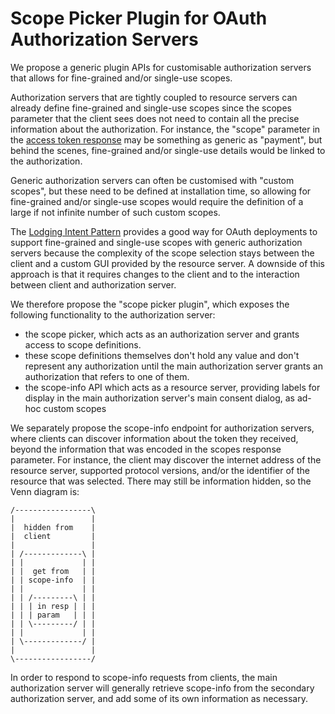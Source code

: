 # Scope Picker Plugin for OAuth Authorization Servers

We propose a generic plugin APIs for customisable authorization servers that allows for fine-grained and/or single-use scopes.

Authorization servers that are tightly coupled to resource servers can already define fine-grained and single-use scopes since the scopes parameter that the client sees does not need
to contain all the precise information about the authorization. For instance, the "scope" parameter in the [access token response](https://datatracker.ietf.org/doc/html/rfc6749#section-5.1) may be something as generic as "payment", but behind the scenes, fine-grained and/or single-use details would be linked to the authorization.

Generic authorization servers can often be customised with "custom scopes", but these need to be defined at installation time, so allowing for fine-grained and/or single-use scopes
would require the definition of a large if not infinite number of such custom scopes.

The [Lodging Intent Pattern](https://curity.io/resources/videos/lodging-intent-pattern/) provides a good way for OAuth deployments to support fine-grained and single-use scopes with
generic authorization servers because the complexity of the scope selection stays between the client and a custom GUI provided by the resource server. A downside of this approach is that it requires changes to the client and to the interaction between client and authorization server.

We therefore propose the "scope picker plugin", which exposes the following functionality to the authorization server:

* the scope picker, which acts as an authorization server and grants access to scope definitions.
* these scope definitions themselves don't hold any value and don't represent any authorization until the main authorization server grants an authorization that refers to one of them.
* the scope-info API which acts as a resource server, providing labels for display in the main authorization server's main consent dialog, as ad-hoc custom scopes

We separately propose the scope-info endpoint for authorization servers, where clients can discover information about the token they received, beyond the information that was
encoded in the scopes response parameter. For instance, the client may discover the internet address of the resource server, supported protocol versions, and/or the identifier
of the resource that was selected. There may still be information hidden, so the Venn diagram is:

```
/-----------------\
|                 |
|  hidden from    |
|  client         |
|                 |
| /-------------\ |
| |             | |
| |  get from   | |
| | scope-info  | |
| |             | |
| | /---------\ | |
| | | in resp | | |
| | | param   | | |
| | \---------/ | |
| |             | |
| \-------------/ |
|                 |
\-----------------/
```

In order to respond to scope-info requests from clients, the main authorization server will generally retrieve scope-info from the secondary authorization server, and add some of its own information as necessary.